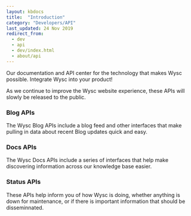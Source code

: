 ```yaml
---
layout: kbdocs
title:  "Introduction"
category: "Developers/API"
last_updated: 24 Nov 2019
redirect_from:
  - dev
  - api
  - dev/index.html
  - about/api
---
```


Our documentation and API center for the technology that makes Wysc possible. Integrate Wysc into your product!

As we continue to improve the Wysc website experience, these APIs will slowly be released to the public.

### Blog APIs

The Wysc Blog APIs include a blog feed and other interfaces that make pulling in data about recent Blog updates quick and easy.

### Docs APIs

The Wysc Docs APIs include a series of interfaces that help make discovering information across our knowledge base easier.

### Status APIs

These APIs help inform you of how Wysc is doing, whether anything is down for maintenance, or if there is important information that should be disseminnated.